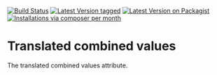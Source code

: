 [![Build Status](https://github.com/MetaModels/attribute_translatedcombinedvalues/actions/workflows/diagnostics.yml/badge.svg)](https://github.com/MetaModels/attribute_translatedcombinedvalues/actions)
[![Latest Version tagged](http://img.shields.io/github/tag/MetaModels/attribute_translatedcombinedvalues.svg)](https://github.com/MetaModels/attribute_translatedcombinedvalues/tags)
[![Latest Version on Packagist](http://img.shields.io/packagist/v/MetaModels/attribute_translatedcombinedvalues.svg)](https://packagist.org/packages/MetaModels/attribute_translatedcombinedvalues)
[![Installations via composer per month](http://img.shields.io/packagist/dm/MetaModels/attribute_translatedcombinedvalues.svg)](https://packagist.org/packages/MetaModels/attribute_translatedcombinedvalues)

Translated combined values
==========================

The translated combined values attribute.
